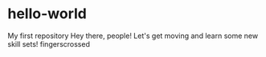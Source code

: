 # hello-world
My first repository
Hey there, people!
Let's get moving and learn some new skill sets!
fingerscrossed
